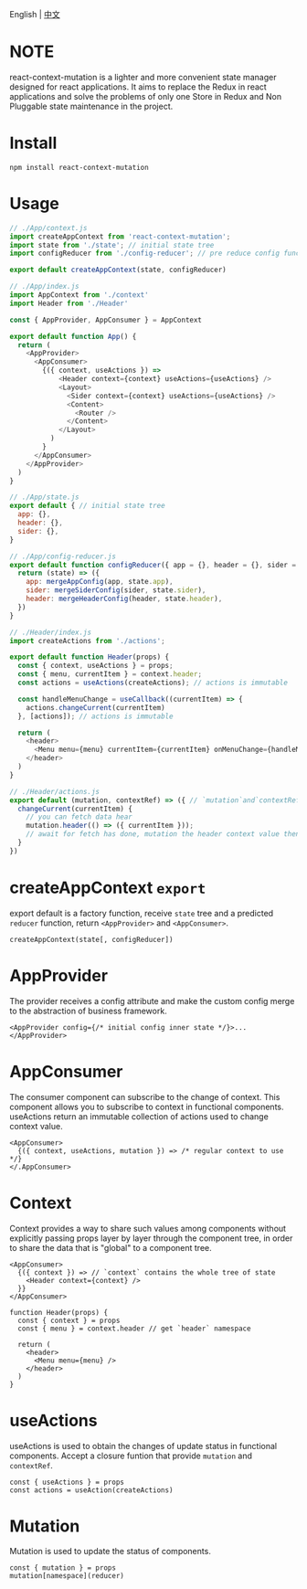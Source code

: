 English | [中文](README_zh.md) 




# NOTE
react-context-mutation is a lighter and more convenient state manager designed for react applications. It aims to replace the Redux in react applications and solve the problems of only one Store in Redux and Non Pluggable state maintenance in the project.




# Install
```
npm install react-context-mutation
```




# Usage
```js
// ./App/context.js
import createAppContext from 'react-context-mutation';
import state from './state'; // initial state tree
import configReducer from './config-reducer'; // pre reduce config function

export default createAppContext(state, configReducer)
```
```js
// ./App/index.js
import AppContext from './context'
import Header from './Header'

const { AppProvider, AppConsumer } = AppContext

export default function App() {
  return (
    <AppProvider>
      <AppConsumer>
        {({ context, useActions }) => 
            <Header context={context} useActions={useActions} />
            <Layout>
              <Sider context={context} useActions={useActions} />
              <Content>
                <Router />
              </Content>
            </Layout>
          )
        }
      </AppConsumer>
    </AppProvider>
  )
}
```
```js
// ./App/state.js
export default { // initial state tree
  app: {},
  header: {},
  sider: {},
}
```
```js
// ./App/config-reducer.js
export default function configReducer({ app = {}, header = {}, sider = {} }) { // pre reduce config function
  return (state) => ({
    app: mergeAppConfig(app, state.app),
    sider: mergeSiderConfig(sider, state.sider),
    header: mergeHeaderConfig(header, state.header),
  })
}
```
```js
// ./Header/index.js
import createActions from './actions';

export default function Header(props) {
  const { context, useActions } = props;
  const { menu, currentItem } = context.header;
  const actions = useActions(createActions); // actions is immutable

  const handleMenuChange = useCallback((currentItem) => {
    actions.changeCurrent(currentItem)
  }, [actions]); // actions is immutable

  return (
    <header>
      <Menu menu={menu} currentItem={currentItem} onMenuChange={handleMenuChange} />
    </header>
  )
}
```
```js
// ./Header/actions.js
export default (mutation, contextRef) => ({ // `mutation`and`contextRef` from closure
  changeCurrent(currentItem) {
    // you can fetch data hear
    mutation.header(() => ({ currentItem }));
    // await for fetch has done, mutation the header context value then
  }
})
```



# createAppContext `export`

export default is a factory function, receive `state` tree and a predicted `reducer` function, return `<AppProvider>` and `<AppConsumer>`.

```
createAppContext(state[, configReducer])
```


# AppProvider
The provider receives a config attribute and make the custom config merge to the abstraction of business framework.

```
<AppProvider config={/* initial config inner state */}>...</AppProvider>
```


# AppConsumer
The consumer component can subscribe to the change of context. This component allows you to subscribe to context in functional components. useActions return an immutable collection of actions used to change context value.
```
<AppConsumer>
  {({ context, useActions, mutation }) => /* regular context to use */}
</.AppConsumer>
```


# Context
Context provides a way to share such values among components without explicitly passing props layer by layer through the component tree, in order to share the data that is "global" to a component tree.
```
<AppConsumer>
  {({ context }) => // `context` contains the whole tree of state
    <Header context={context} />
  }}
</AppConsumer>

function Header(props) {
  const { context } = props
  const { menu } = context.header // get `header` namespace

  return (
    <header>
      <Menu menu={menu} />
    </header>
  )
}
```

# useActions
useActions is used to obtain the changes of update status in functional components. Accept a closure funtion that provide `mutation` and `contextRef`.
```
const { useActions } = props
const actions = useAction(createActions)
```

# Mutation
Mutation is used to update the status of components.
```
const { mutation } = props
mutation[namespace](reducer)
```
